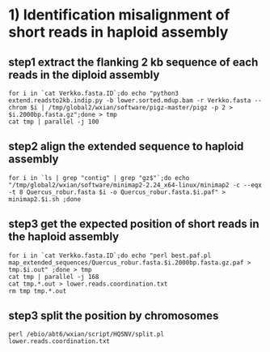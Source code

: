 # 1) Identification misalignment of short reads in haploid assembly

## step1 extract the flanking 2 kb sequence of each reads in the diploid assembly
```
for i in `cat Verkko.fasta.ID`;do echo "python3 extend.readsto2kb.indip.py -b lower.sorted.mdup.bam -r Verkko.fasta --chrom $i | /tmp/global2/wxian/software/pigz-master/pigz -p 2 > $i.2000bp.fasta.gz";done > tmp
cat tmp | parallel -j 100
```
## step2 align the extended sequence to haploid assembly
```
for i in `ls | grep "contig" | grep "gz$"`;do echo "/tmp/global2/wxian/software/minimap2-2.24_x64-linux/minimap2 -c --eqx -t 8 Quercus_robur.fasta $i -o Quercus_robur.fasta.$i.paf" > minimap2.$i.sh ;done
```
## step3 get the expected position of short reads in the haploid assembly
```
for i in `cat Verkko.fasta.ID`;do echo "perl best.paf.pl map_extended_sequences/Quercus_robur.fasta.$i.2000bp.fasta.gz.paf > tmp.$i.out" ;done > tmp
cat tmp | parallel -j 168
cat tmp.*.out > lower.reads.coordination.txt
rm tmp tmp.*.out
```
## step3 split the position by chromosomes
```
perl /ebio/abt6/wxian/script/HQSNV/split.pl lower.reads.coordination.txt
```



